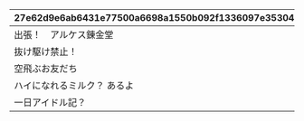 |27e62d9e6ab6431e77500a6698a1550b092f1336097e3530475a4be3e8dc55ac|2a49bb710f65dee1ac96e6f01862d6e0baf9ef1605ffcf8ae07704891a9977d8|034541e849b9b8ff30c6de207f0147c5e4a9c36b6f280b8d3e6dd92d11b3ca0d|785a8600022f3123224e21f85f4d92de063ced7e8b668357230a48576c747dba|13451c34b6182b444c6661061cfc574868ba97f605f1354cd1db4b66f0909503|8cd24a881cbd2ddd92c6d55e51ac8b7681069310e5dbd1da863ce59d9526bf2e|9ce322f0610aeaa59ad0be4937ec335ff7c4f66eba0131034b0bfca67ee312da|7c5bc27a2882496e3cf516aa4790839761c9161c1fb65285d48c3621aa3cffa4|
| --- | --- | --- | --- | --- | --- | --- | --- |
|出張！　アルケス錬金堂|2024/09/30 12:00:00|5154061|8|0|10154|60|91002|
|抜け駆け禁止！|2024/09/30 12:00:00|5154062|8|5154061|10154|60|91002|
|空飛ぶお友だち|2024/10/01 12:00:00|5154063|8|5154062|10154|60|91002|
|ハイになれるミルク？ あるよ|2024/10/02 12:00:00|5154064|8|5154063|10154|60|91002|
|一日アイドル記？|2024/10/03 12:00:00|5154065|8|5154064|10154|60|91002|